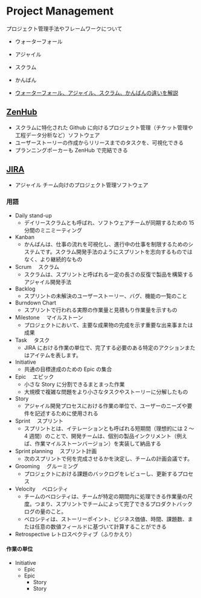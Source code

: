 # Project Management

プロジェクト管理手法やフレームワークについて

- ウォーターフォール
- アジャイル
- スクラム
- かんばん

- [ウォーターフォール、アジャイル、スクラム、かんばんの違いを解説](https://asana.com/ja/resources/waterfall-agile-kanban-scrum)

## [ZenHub](https://www.zenhub.com/)

- スクラムに特化された Github に向けるプロジェクト管理（チケット管理や工程データ分析など）ソフトウェア
- ユーザーストーリーの作成からリリースまでのタスクを、可視化できる
- プランニングポーカーも ZenHub で完結できる

## [JIRA](https://www.atlassian.com/ja/software/jira)

- アジャイル チーム向けのプロジェクト管理ソフトウェア

### 用語

- Daily stand-up
  - デイリースクラムとも呼ばれ、ソフトウェアチームが同期するための 15 分間のミニミーティング
- Kanban
  - かんばんは、仕事の流れを可視化し、進行中の仕事を制限するためのシステムです。スクラム開発手法のようにスプリントを志向するものではなく、より継続的なもの
- Scrum 　スクラム
  - スクラムは、スプリントと呼ばれる一定の長さの反復で製品を構築するアジャイル開発手法
- Backlog
  - スプリントの未解決のユーザーストーリー、バグ、機能の一覧のこと
- Burndown Chart
  - スプリントで行われる実際の作業量と見積もり作業量を示すもの
- Milestone 　マイルストーン
  - プロジェクトにおいて、主要な成果物の完成を示す重要な出来事または成果
- Task 　タスク
  - JIRA における作業の単位で、完了する必要のある特定のアクションまたはアイテムを表します。
- Initiative
  - 共通の目標達成のための Epic の集合
- Epic 　エピック
  - 小さな Story に分割できるまとまった作業
  - 大規模で複雑な問題をより小さなタスクやストーリーに分解したもの
- Story
  - アジャイル開発プロセスにおける作業の単位で、ユーザーのニーズや要件を記述するために使用される
- Sprint 　スプリント
  - スプリントとは、イテレーションとも呼ばれる短期間（理想的には 2 ～ 4 週間）のことで、開発チームは、個別の製品インクリメント（例えば、作業マイルストーンバージョン）を実装して納品する
- Sprint planning 　スプリント計画
  - 次のスプリントで何を完成させるかを決定し、チームの計画会議です。
- Grooming 　グルーミング
  - プロジェクトにおける課題のバックログをレビューし、更新するプロセス
- Velocity 　ベロシティ
  - チームのベロシティは、チームが特定の期間内に処理できる作業量の尺度。つまり、スプリントでチームによって完了できるプロダクトバックログの量のこと。
  - ベロシティは、ストーリーポイント、ビジネス価値、時間、課題数、または任意の数値フィールドに基づいて計算することができる
- Retrospective レトロスペクティブ（ふりかえり）

#### 作業の単位

- Initiative
  - Epic
  - Epic
    - Story
    - Story
